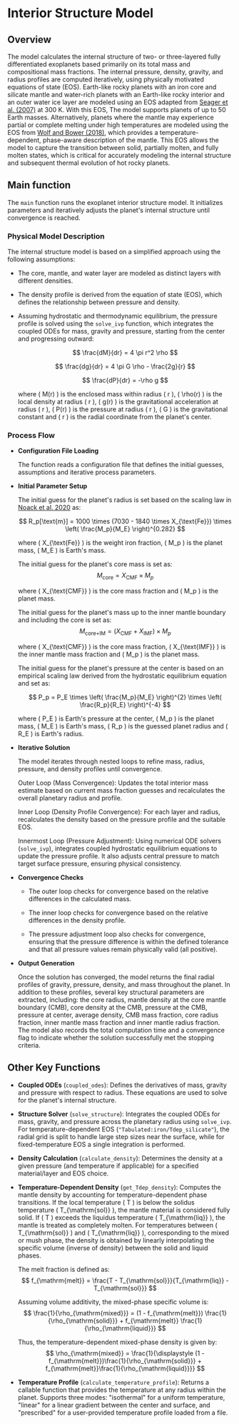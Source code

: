 # Interior Structure Model

## Overview
The model calculates the internal structure of two- or three-layered fully differentiated exoplanets based primarily on its total mass and compositional mass fractions. The internal pressure, density, gravity, and radius profiles are computed iteratively, using physically motivated equations of state (EOS). Earth-like rocky planets with an iron core and silicate mantle and water-rich planets with an Earth-like rocky interior and an outer water ice layer are modeled using an EOS adapted from [Seager et al. (2007)](https://iopscience.iop.org/article/10.1086/521346) at 300 K. With this EOS, The model supports planets of up to 50 Earth masses. Alternatively, planets where the mantle may experience partial or complete melting under high temperatures are modeled using the EOS from [Wolf and Bower (2018)](https://www.sciencedirect.com/science/article/pii/S0031920117301449), which provides a temperature-dependent, phase-aware description of the mantle. This EOS allows the model to capture the transition between solid, partially molten, and fully molten states, which is critical for accurately modeling the internal structure and subsequent thermal evolution of hot rocky planets.

## Main function
The `main` function runs the exoplanet interior structure model. It initializes parameters and iteratively adjusts the planet's internal structure until convergence is reached.

### Physical Model Description
The internal structure model is based on a simplified approach using the following assumptions:

- The core, mantle, and water layer are modeled as distinct layers with different densities.
- The density profile is derived from the equation of state (EOS), which defines the relationship between pressure and density.
- Assuming hydrostatic and thermodynamic equilibrium, the pressure profile is solved using the `solve_ivp` function, which integrates the coupled ODEs for mass, gravity and pressure, starting from the center and progressing outward:

  $$
  \frac{dM}{dr} = 4 \pi r^2 \rho
  $$ 

  $$
  \frac{dg}{dr} = 4 \pi G \rho - \frac{2g}{r}
  $$

  $$
  \frac{dP}{dr} = -\rho g
  $$
  
  where \( M(r) \) is the enclosed mass within radius \( r \), \( \rho(r) \) is the local density at radius \( r \), \( g(r) \) is the gravitational acceleration at radius \( r \), \( P(r) \) is the pressure at radius \( r \), \( G \) is the gravitational constant and \( r \) is the radial coordinate from the planet's center.  

### Process Flow
- **Configuration File Loading**
   
    The function reads a configuration file that defines the initial guesses, assumptions and iterative process parameters.

- **Initial Parameter Setup**

    The initial guess for the planet's radius is set based on the scaling law in [Noack et al. 2020](https://ui.adsabs.harvard.edu/abs/2020A%26A...638A.129N/abstract) as:

    $$
    R_p[\text{m}] = 1000 \times (7030 - 1840 \times X_{\text{Fe}}) \times \left( \frac{M_p}{M_E} \right)^{0.282}
    $$

    where \( X_{\text{Fe}} \) is the weight iron fraction, \( M_p \) is the planet mass, \( M_E \) is Earth's mass.

    The initial guess for the planet's core mass is set as:
    $$
    M_{\text{core}} = X_{\text{CMF}} \times M_p
    $$

    where \( X_{\text{CMF}} \) is the core mass fraction and \( M_p \) is the planet mass.

    The initial guess for the planet's mass up to the inner mantle boundary and including the core is set as:
    $$
    M_{\text{core+IM}} = (X_{\text{CMF}}+X_{\text{IMF}}) \times M_p
    $$

    where \( X_{\text{CMF}} \) is the core mass fraction, \( X_{\text{IMF}} \) is the inner mantle mass fraction and \( M_p \) is the planet mass.

    The initial guess for the planet's pressure at the center is based on an empirical scaling law derived from the hydrostatic equilibrium equation and set as:

    $$
    P_p = P_E \times \left( \frac{M_p}{M_E} \right)^{2} \times \left( \frac{R_p}{R_E} \right)^{-4}
    $$

    where \( P_E \) is Earth's pressure at the center, \( M_p \) is the planet mass, \( M_E \) is Earth's mass, \( R_p \) is the guessed planet radius and \( R_E \) is Earth's radius.

- **Iterative Solution**

    The model iterates through nested loops to refine mass, radius, pressure, and density profiles until convergence.

    Outer Loop (Mass Convergence):
    Updates the total interior mass estimate based on current mass fraction guesses and recalculates the overall planetary radius and profile.

    Inner Loop (Density Profile Convergence):
    For each layer and radius, recalculates the density based on the pressure profile and the suitable EOS.

    Innermost Loop (Pressure Adjustment):
    Using numerical ODE solvers (`solve_ivp`), integrates coupled hydrostatic equilibrium equations to update the pressure profile. It also adjusts central pressure to match target surface pressure, ensuring physical consistency.

- **Convergence Checks**

    * The outer loop checks for convergence based on the relative differences in the calculated mass.

    * The inner loop checks for convergence based on the relative differences in the density profile.
    
    * The pressure adjustment loop also checks for convergence, ensuring that the pressure difference is within the defined tolerance and that all pressure values remain physically valid (all positive).

- **Output Generation**

    Once the solution has converged, the model returns the final radial profiles of gravity, pressure, density, and mass throughout the planet. In addition to these profiles, several key structural parameters are extracted, including: the core radius, mantle density at the core mantle boundary (CMB), core density at the CMB, pressure at the CMB, pressure at center, average density, CMB mass fraction, core radius fraction, inner mantle mass fraction and inner mantle radius fraction. The model also records the total computation time and a convergence flag to indicate whether the solution successfully met the stopping criteria.

## Other Key Functions

- **Coupled ODEs** (`coupled_odes`): Defines the derivatives of mass, gravity and pressure with respect to radius. These equations are used to solve for the planet's internal structure.

- **Structure Solver** (`solve_structure`): Integrates the coupled ODEs for mass, gravity, and pressure across the planetary radius using `solve_ivp`. For temperature-dependent EOS (`"Tabulated:iron/Tdep_silicate"`), the radial grid is split to handle large step sizes near the surface, while for fixed-temperature EOS a single integration is performed.

- **Density Calculation** (`calculate_density`): Determines the density at a given pressure (and temperature if applicable) for a specified material/layer and EOS choice.

- **Temperature-Dependent Density** (`get_Tdep_density`): Computes the mantle density by accounting for temperature-dependent phase transitions. If the local temperature \( T \) is below the solidus temperature \( T_{\mathrm{sol}} \), the mantle material is considered fully solid. If \( T \) exceeds the liquidus temperature \( T_{\mathrm{liq}} \), the mantle is treated as completely molten. For temperatures between \( T_{\mathrm{sol}} \) and \( T_{\mathrm{liq}} \), corresponding to the mixed or mush phase, the density is obtained by linearly interpolating the specific volume (inverse of density) between the solid and liquid phases.

    The melt fraction is defined as:
    $$
    f_{\mathrm{melt}} = \frac{T - T_{\mathrm{sol}}}{T_{\mathrm{liq}} - T_{\mathrm{sol}}}
    $$

    Assuming volume additivity, the mixed-phase specific volume is:
    $$
    \frac{1}{\rho_{\mathrm{mixed}}} = (1 - f_{\mathrm{melt}}) \frac{1}{\rho_{\mathrm{solid}}} + f_{\mathrm{melt}} \frac{1}{\rho_{\mathrm{liquid}}}
    $$

    Thus, the temperature-dependent mixed-phase density is given by:
    $$
    \rho_{\mathrm{mixed}} = \frac{1}{\displaystyle (1 - f_{\mathrm{melt}})\frac{1}{\rho_{\mathrm{solid}}} + f_{\mathrm{melt}}\frac{1}{\rho_{\mathrm{liquid}}}}
    $$

- **Temperature Profile** (`calculate_temperature_profile`): Returns a callable function that provides the temperature at any radius within the planet. Supports three modes: "isothermal" for a uniform temperature, "linear" for a linear gradient between the center and surface, and "prescribed" for a user-provided temperature profile loaded from a file.